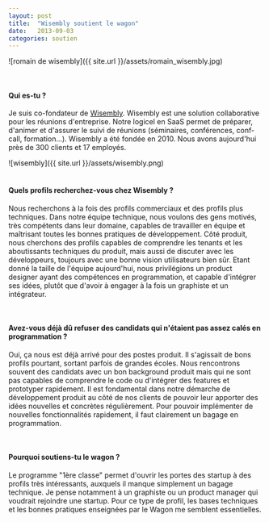 ```yaml
---
layout: post
title:  "Wisembly soutient le wagon"
date:   2013-09-03 
categories: soutien
---
```


![romain de wisembly]({{ site.url }}/assets/romain_wisembly.jpg)


<br/>
<h4 class="bitter">Qui es-tu ?</h4>
<p class="justify">Je suis co-fondateur de <a href="http://wisembly.com/fr/">Wisembly</a>. Wisembly est une solution collaborative pour les réunions d'entreprise. Notre logicel en SaaS permet de préparer, d'animer et d'assurer le suivi de réunions (séminaires, conférences, conf-call, formation...).
Wisembly a été fondée en 2010. Nous avons aujourd'hui près de 300 clients et 17 employés.</p>
<span class="pull-right">![wisembly]({{ site.url }}/assets/wisembly.png)</span>
<br><br>

<h4 class="bold">Quels profils recherchez-vous chez Wisembly ?</h4>
<p class="justify">Nous recherchons à la fois des profils commerciaux et des profils plus techniques. 
Dans notre équipe technique, nous voulons des gens motivés, très compétents dans leur domaine, capables de travailler en équipe et maîtrisant toutes les bonnes pratiques de développement.
Côté produit, nous cherchons des profils capables de comprendre les tenants et les aboutissants techniques du produit, mais aussi de discuter avec les développeurs, toujours avec une bonne vision utilisateurs bien sûr. Etant donné la taille de l'équipe aujourd'hui, nous privilégions un product designer ayant des compétences en programmation, et capable d'intégrer ses idées, plutôt que d'avoir à engager à la fois un graphiste et un intégrateur.  
</p>
<br>

<h4 class="bold">Avez-vous déjà dû refuser des candidats qui n'étaient pas assez calés en programmation ?</h4>
<p class="justify">Oui, ça nous est déjà arrivé pour des postes produit. Il s'agissait de bons profils pourtant, sortant parfois de grandes écoles. Nous rencontrons souvent des candidats avec un bon background produit mais qui ne sont pas capables de comprendre le code ou d'intégrer des features et prototyper rapidement. Il est fondamental dans notre démarche de développement produit au côté de nos clients de pouvoir leur apporter des idées nouvelles et concrètes régulièrement. Pour pouvoir implémenter de nouvelles fonctionnalités rapidement, il faut clairement un bagage en programmation.</p>
<br>


<h4 class="bold">Pourquoi soutiens-tu le wagon ?</h4>
<p class="justify">Le programme "1ère classe" permet d'ouvrir les portes des startup à des profils très intéressants, auxquels il manque simplement un bagage technique. Je pense notamment à un graphiste ou un product manager qui voudrait rejoindre une startup. Pour ce type de profil, les bases techniques et les bonnes pratiques enseignées par le Wagon me semblent essentielles.
</p>
<br><br>

